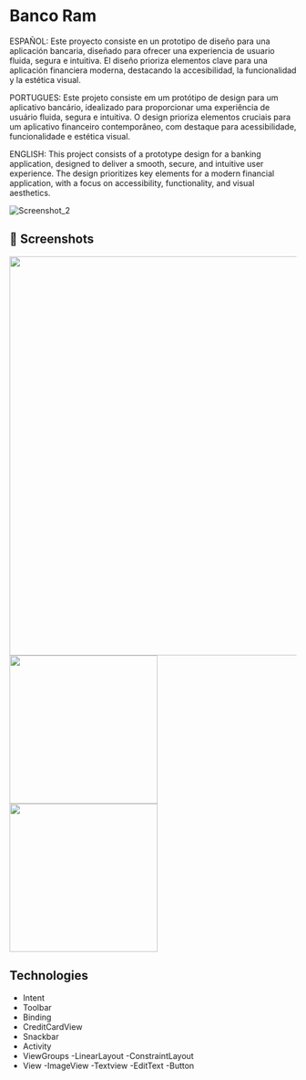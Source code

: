 # Banco Ram
ESPAÑOL:
Este proyecto consiste en un prototipo de diseño para una aplicación bancaria, diseñado para ofrecer una experiencia de usuario fluida, segura e intuitiva. El diseño prioriza elementos clave para una aplicación financiera moderna, destacando la accesibilidad, la funcionalidad y la estética visual.

PORTUGUES:
Este projeto consiste em um protótipo de design para um aplicativo bancário, idealizado para proporcionar uma experiência de usuário fluida, segura e intuitiva. O design prioriza elementos cruciais para um aplicativo financeiro contemporâneo, com destaque para acessibilidade, funcionalidade e estética visual.

ENGLISH:
This project consists of a prototype design for a banking application, designed to deliver a smooth, secure, and intuitive user experience. The design prioritizes key elements for a modern financial application, with a focus on accessibility, functionality, and visual aesthetics.

![Screenshot_2]()


## :camera_flash: Screenshots
<!-- You can add more screenshots here if you like -->
<img src="https://github.com/user-attachments/assets/422da648-605b-4e8b-ab92-77eb2074d886" width=700/> <img src="https://github.com/user-attachments/assets/ffa9539a-3483-4d29-abbb-0f8fe17183e5" width=260/> <img src="https://github.com/user-attachments/assets/b2d5372d-bdc2-4565-ab34-3ef081b7b3bd" width=260/>




## Technologies
- Intent
- Toolbar
- Binding
- CreditCardView
- Snackbar
- Activity
- ViewGroups
  -LinearLayout
  -ConstraintLayout
- View
  -ImageView
  -Textview
  -EditText
  -Button    
